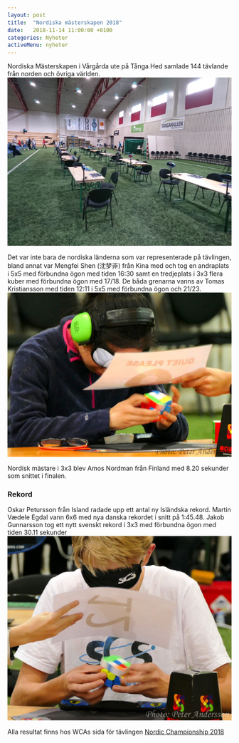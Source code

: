 ```yaml
---
layout: post
title:  "Nordiska mästerskapen 2018"
date:   2018-11-14 11:00:00 +0100
categories: Nyheter
activeMenu: nyheter
---
```


Nordiska Mästerskapen i Vårgårda ute på Tånga Hed samlade 144 tävlande från norden och övriga världen. 
![Tångahallen](/img/nyhetsbilder/hallen.JPG)

Det var inte bara de nordiska länderna som var representerade på tävlingen, bland annat  var Mengfei Shen (沈梦非) från Kina med och tog en andraplats i 5x5 med förbundna ögon med tiden 16:30 samt en tredjeplats i 3x3 flera kuber med förbundna ögon med 17/18. De båda grenarna vanns av Tomas Kristiansson med tiden 12:11 i 5x5 med förbundna ögon och 21/23. 
![Shen från Kina](/img/nyhetsbilder/Shen.jpg)

Nordisk mästare i 3x3 blev Amos Nordman från Finland med 8.20 sekunder som snittet i finalen. 

### Rekord
Oskar Petursson från Island radade upp ett antal ny Isländska rekord. Martin Vædele Egdal vann 6x6 med nya danska rekordet i snitt på 1:45.48. Jakob Gunnarsson tog ett nytt svenskt rekord i 3x3 med förbundna ögon med tiden 30.11 sekunder
![Jakob Gunnarsson löser blint](/img/nyhetsbilder/Jakob.jpg)

Alla resultat finns hos WCAs sida för tävlingen [Nordic Championship 2018](https://www.worldcubeassociation.org/competitions/NordicChampionship2018/results/all)